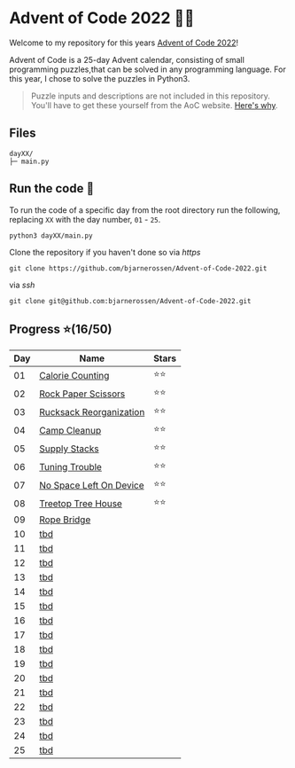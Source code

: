 # Advent of Code 2022 🎄🧝

Welcome to my repository for this years [Advent of Code 2022](https://adventofcode.com/2022)! 

Advent of Code is a 25-day Advent calendar, consisting of small programming puzzles,that can be solved in any programming language.
For this year, I chose to solve the puzzles in Python3.

>Puzzle inputs and descriptions are not included in this repository. You'll have to get these yourself from the AoC website. [Here's why](https://www.reddit.com/r/adventofcode/comments/k99rod/sharing_input_data_were_we_requested_not_to/).

## Files

```
dayXX/
├─ main.py
```

## Run the code 🦌

To run the code of a specific day from the root directory run the following, replacing `XX` with the day number, `01` - `25`.

```
python3 dayXX/main.py
```

Clone the repository if you haven't done so via *https*
```
git clone https://github.com/bjarnerossen/Advent-of-Code-2022.git
```
via *ssh*
```
git clone git@github.com:bjarnerossen/Advent-of-Code-2022.git
```

## Progress ⭐️(16/50)
|Day|Name|Stars|
| --- | --- | --- |
| 01 | [Calorie Counting](https://github.com/bjarnerossen/Advent-of-Code-2022/tree/main/day01) |⭐️⭐️|
| 02 | [Rock Paper Scissors](https://github.com/bjarnerossen/Advent-of-Code-2022/tree/main/day02) |⭐️⭐️|
| 03 | [Rucksack Reorganization](https://github.com/bjarnerossen/Advent-of-Code-2022/tree/main/day03) |⭐️⭐️|
| 04 | [Camp Cleanup](https://github.com/bjarnerossen/Advent-of-Code-2022/tree/main/day04) |⭐️⭐️|
| 05 | [Supply Stacks](https://github.com/bjarnerossen/Advent-of-Code-2022/tree/main/day05) |⭐️⭐️|
| 06 | [Tuning Trouble](https://github.com/bjarnerossen/Advent-of-Code-2022/tree/main/day06) |⭐️⭐️|
| 07 | [No Space Left On Device](https://github.com/bjarnerossen/Advent-of-Code-2022/tree/main/day07) |⭐️⭐️|
| 08 | [Treetop Tree House](https://github.com/bjarnerossen/Advent-of-Code-2022/tree/main/day08) |⭐️⭐️|
| 09 | [Rope Bridge](https://github.com/bjarnerossen/Advent-of-Code-2022/tree/main/day09) ||
| 10 | [tbd](https://github.com/bjarnerossen/Advent-of-Code-2022/tree/main/day10) ||
| 11 | [tbd](https://github.com/bjarnerossen/Advent-of-Code-2022/tree/main/day11) ||
| 12 | [tbd](https://github.com/bjarnerossen/Advent-of-Code-2022/tree/main/day12) ||
| 13 | [tbd](https://github.com/bjarnerossen/Advent-of-Code-2022/tree/main/day13) ||
| 14 | [tbd](https://github.com/bjarnerossen/Advent-of-Code-2022/tree/main/day14) ||
| 15 | [tbd](https://github.com/bjarnerossen/Advent-of-Code-2022/tree/main/day15) ||
| 16 | [tbd](https://github.com/bjarnerossen/Advent-of-Code-2022/tree/main/day16) ||
| 17 | [tbd](https://github.com/bjarnerossen/Advent-of-Code-2022/tree/main/day17) ||
| 18 | [tbd](https://github.com/bjarnerossen/Advent-of-Code-2022/tree/main/day18) ||
| 19 | [tbd](https://github.com/bjarnerossen/Advent-of-Code-2022/tree/main/day19) ||
| 20 | [tbd](https://github.com/bjarnerossen/Advent-of-Code-2022/tree/main/day20) ||
| 21 | [tbd](https://github.com/bjarnerossen/Advent-of-Code-2022/tree/main/day21) ||
| 22 | [tbd](https://github.com/bjarnerossen/Advent-of-Code-2022/tree/main/day22) ||
| 23 | [tbd](https://github.com/bjarnerossen/Advent-of-Code-2022/tree/main/day23) ||
| 24 | [tbd](https://github.com/bjarnerossen/Advent-of-Code-2022/tree/main/day24) ||
| 25 | [tbd](https://github.com/bjarnerossen/Advent-of-Code-2022/tree/main/day25) ||
